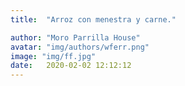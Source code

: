 ```yaml
---
title:  "Arroz con menestra y carne."

author: "Moro Parrilla House"
avatar: "img/authors/wferr.png"
image: "img/ff.jpg"
date:   2020-02-02 12:12:12
---
```


